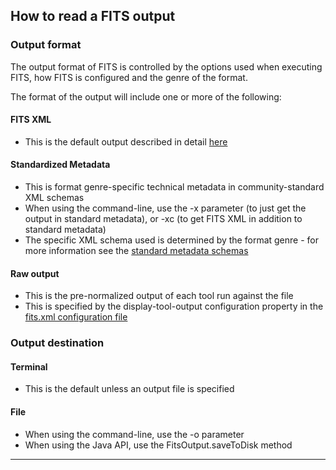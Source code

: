 ## How to read a FITS output

### Output format
The output format of FITS is controlled by the options used when executing FITS, how FITS is configured and the genre of the format. 

The format of the output will include one or more of the following:

#### FITS XML
- This is the default output described in detail [here](https://projects.iq.harvard.edu/fits/fits-xml) 

#### Standardized Metadata
- This is format genre-specific technical metadata in community-standard XML schemas
- When using the command-line, use the -x parameter (to just get the output in standard metadata), or -xc (to get FITS XML in addition to standard metadata)
- The specific XML schema used is determined by the format genre - for more information see the [standard metadata schemas](https://projects.iq.harvard.edu/fits/standard-metadata-schemas)

#### Raw output
- This is the pre-normalized output of each tool run against the file
- This is specified by the display-tool-output configuration property in the [fits.xml configuration file](https://projects.iq.harvard.edu/fits/fits-configuration-files#fits_xml_config)

### Output destination

#### Terminal
- This is the default unless an output file is specified

#### File
- When using the command-line, use the -o <file> parameter
- When using the Java API, use the FitsOutput.saveToDisk method

---